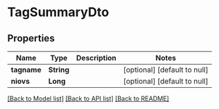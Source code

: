 # TagSummaryDto
## Properties

| Name | Type | Description | Notes |
|------------ | ------------- | ------------- | -------------|
| **tagname** | **String** |  | [optional] [default to null] |
| **niovs** | **Long** |  | [optional] [default to null] |

[[Back to Model list]](../README.md#documentation-for-models) [[Back to API list]](../README.md#documentation-for-api-endpoints) [[Back to README]](../README.md)

